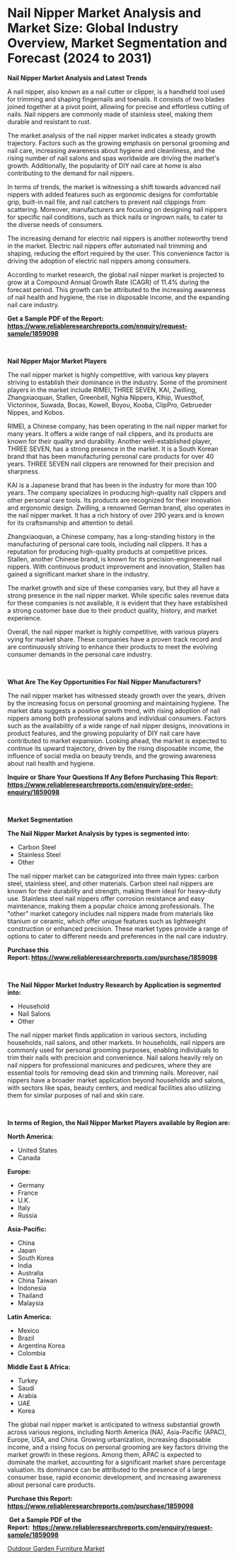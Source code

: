 <p><h1>Nail Nipper Market Analysis and Market Size: Global Industry Overview, Market Segmentation and Forecast (2024 to 2031)</h1></p><p><strong>Nail Nipper Market Analysis and Latest Trends</strong></p>
<p><p>A nail nipper, also known as a nail cutter or clipper, is a handheld tool used for trimming and shaping fingernails and toenails. It consists of two blades joined together at a pivot point, allowing for precise and effortless cutting of nails. Nail nippers are commonly made of stainless steel, making them durable and resistant to rust.</p><p>The market analysis of the nail nipper market indicates a steady growth trajectory. Factors such as the growing emphasis on personal grooming and nail care, increasing awareness about hygiene and cleanliness, and the rising number of nail salons and spas worldwide are driving the market's growth. Additionally, the popularity of DIY nail care at home is also contributing to the demand for nail nippers.</p><p>In terms of trends, the market is witnessing a shift towards advanced nail nippers with added features such as ergonomic designs for comfortable grip, built-in nail file, and nail catchers to prevent nail clippings from scattering. Moreover, manufacturers are focusing on designing nail nippers for specific nail conditions, such as thick nails or ingrown nails, to cater to the diverse needs of consumers.</p><p>The increasing demand for electric nail nippers is another noteworthy trend in the market. Electric nail nippers offer automated nail trimming and shaping, reducing the effort required by the user. This convenience factor is driving the adoption of electric nail nippers among consumers.</p><p>According to market research, the global nail nipper market is projected to grow at a Compound Annual Growth Rate (CAGR) of 11.4% during the forecast period. This growth can be attributed to the increasing awareness of nail health and hygiene, the rise in disposable income, and the expanding nail care industry.</p></p>
<p><strong>Get a Sample PDF of the Report:&nbsp; <a href="https://www.reliableresearchreports.com/enquiry/request-sample/1859098">https://www.reliableresearchreports.com/enquiry/request-sample/1859098</a></strong></p>
<p>&nbsp;</p>
<p><strong>Nail Nipper Major Market Players</strong></p>
<p><p>The nail nipper market is highly competitive, with various key players striving to establish their dominance in the industry. Some of the prominent players in the market include RIMEI, THREE SEVEN, KAI, Zwilling, Zhangxiaoquan, Stallen, Greenbell, Nghia Nippers, Klhip, Wuesthof, Victorinox, Suwada, Bocas, Kowell, Boyou, Kooba, ClipPro, Gebrueder Nippes, and Kobos.</p><p>RIMEI, a Chinese company, has been operating in the nail nipper market for many years. It offers a wide range of nail clippers, and its products are known for their quality and durability. Another well-established player, THREE SEVEN, has a strong presence in the market. It is a South Korean brand that has been manufacturing personal care products for over 40 years. THREE SEVEN nail clippers are renowned for their precision and sharpness.</p><p>KAI is a Japanese brand that has been in the industry for more than 100 years. The company specializes in producing high-quality nail clippers and other personal care tools. Its products are recognized for their innovation and ergonomic design. Zwilling, a renowned German brand, also operates in the nail nipper market. It has a rich history of over 290 years and is known for its craftsmanship and attention to detail.</p><p>Zhangxiaoquan, a Chinese company, has a long-standing history in the manufacturing of personal care tools, including nail clippers. It has a reputation for producing high-quality products at competitive prices. Stallen, another Chinese brand, is known for its precision-engineered nail nippers. With continuous product improvement and innovation, Stallen has gained a significant market share in the industry.</p><p>The market growth and size of these companies vary, but they all have a strong presence in the nail nipper market. While specific sales revenue data for these companies is not available, it is evident that they have established a strong customer base due to their product quality, history, and market experience.</p><p>Overall, the nail nipper market is highly competitive, with various players vying for market share. These companies have a proven track record and are continuously striving to enhance their products to meet the evolving consumer demands in the personal care industry.</p></p>
<p>&nbsp;</p>
<p><strong>What Are The Key Opportunities For Nail Nipper Manufacturers?</strong></p>
<p><p>The nail nipper market has witnessed steady growth over the years, driven by the increasing focus on personal grooming and maintaining hygiene. The market data suggests a positive growth trend, with rising adoption of nail nippers among both professional salons and individual consumers. Factors such as the availability of a wide range of nail nipper designs, innovations in product features, and the growing popularity of DIY nail care have contributed to market expansion. Looking ahead, the market is expected to continue its upward trajectory, driven by the rising disposable income, the influence of social media on beauty trends, and the growing awareness about nail health and hygiene.</p></p>
<p><strong>Inquire or Share Your Questions If Any Before Purchasing This Report: <a href="https://www.reliableresearchreports.com/enquiry/pre-order-enquiry/1859098">https://www.reliableresearchreports.com/enquiry/pre-order-enquiry/1859098</a></strong></p>
<p>&nbsp;</p>
<p><strong>Market Segmentation</strong></p>
<p><strong>The Nail Nipper Market Analysis by types is segmented into:</strong></p>
<p><ul><li>Carbon Steel</li><li>Stainless Steel</li><li>Other</li></ul></p>
<p><p>The nail nipper market can be categorized into three main types: carbon steel, stainless steel, and other materials. Carbon steel nail nippers are known for their durability and strength, making them ideal for heavy-duty use. Stainless steel nail nippers offer corrosion resistance and easy maintenance, making them a popular choice among professionals. The "other" market category includes nail nippers made from materials like titanium or ceramic, which offer unique features such as lightweight construction or enhanced precision. These market types provide a range of options to cater to different needs and preferences in the nail care industry.</p></p>
<p><strong>Purchase this Report:&nbsp;<a href="https://www.reliableresearchreports.com/purchase/1859098">https://www.reliableresearchreports.com/purchase/1859098</a></strong></p>
<p>&nbsp;</p>
<p><strong>The Nail Nipper Market Industry Research by Application is segmented into:</strong></p>
<p><ul><li>Household</li><li>Nail Salons</li><li>Other</li></ul></p>
<p><p>The nail nipper market finds application in various sectors, including households, nail salons, and other markets. In households, nail nippers are commonly used for personal grooming purposes, enabling individuals to trim their nails with precision and convenience. Nail salons heavily rely on nail nippers for professional manicures and pedicures, where they are essential tools for removing dead skin and trimming nails. Moreover, nail nippers have a broader market application beyond households and salons, with sectors like spas, beauty centers, and medical facilities also utilizing them for similar purposes of nail and skin care.</p></p>
<p>&nbsp;</p>
<p><strong>In terms of Region, the Nail Nipper Market Players available by Region are:</strong></p>
<p>
    <p> <strong> North America: </strong>
        <ul>
            <li>United States</li>
            <li>Canada</li>
        </ul>
        </p> 
    <p> <strong> Europe: </strong>
        <ul>
            <li>Germany</li>
            <li>France</li>
            <li>U.K.</li>
            <li>Italy</li>
            <li>Russia</li>
        </ul>
        </p> 
    <p> <strong> Asia-Pacific: </strong>
        <ul>
            <li>China</li>
            <li>Japan</li>
            <li>South Korea</li>
            <li>India</li>
            <li>Australia</li>
            <li>China Taiwan</li>
            <li>Indonesia</li>
            <li>Thailand</li>
            <li>Malaysia</li>
        </ul>
        </p> 
    <p> <strong> Latin America: </strong>
        <ul>
            <li>Mexico</li>
            <li>Brazil</li>
            <li>Argentina Korea</li>
            <li>Colombia</li>
        </ul>
        </p> 
    <p> <strong> Middle East & Africa: </strong>
        <ul>
            <li>Turkey</li>
            <li>Saudi</li>
            <li>Arabia</li>
            <li>UAE</li>
            <li>Korea</li>
        </ul>
    </p>
    </p>
<p><p>The global nail nipper market is anticipated to witness substantial growth across various regions, including North America (NA), Asia-Pacific (APAC), Europe, USA, and China. Growing urbanization, increasing disposable income, and a rising focus on personal grooming are key factors driving the market growth in these regions. Among them, APAC is expected to dominate the market, accounting for a significant market share percentage valuation. Its dominance can be attributed to the presence of a large consumer base, rapid economic development, and increasing awareness about personal care products.</p></p>
<p><strong>Purchase this Report: <a href="https://www.reliableresearchreports.com/purchase/1859098">https://www.reliableresearchreports.com/purchase/1859098</a></strong></p>
<p>&nbsp;<strong>Get a Sample PDF of the Report:&nbsp;&nbsp;<a href="https://www.reliableresearchreports.com/enquiry/request-sample/1859098">https://www.reliableresearchreports.com/enquiry/request-sample/1859098</a></strong></p>
<p><strong></strong></p>
<p><p><a href="https://github.com/RoccoManning/Market-Research-Report-List-2/blob/main/outdoor-garden-furniture-market.md">Outdoor Garden Furniture Market</a></p></p>